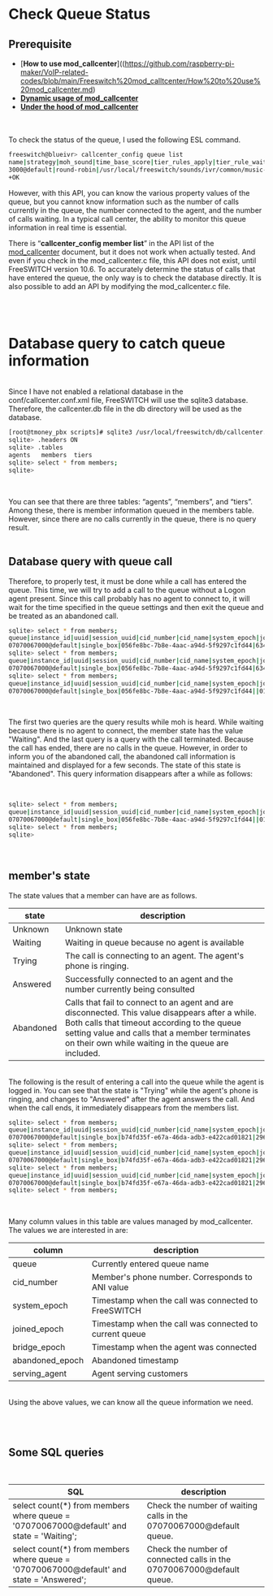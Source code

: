 # Check Queue Status

## __Prerequisite__
* [__How to use mod_callcenter__]((https://github.com/raspberry-pi-maker/VoIP-related-codes/blob/main/Freeswitch%20mod_calltcenter/How%20to%20use%20mod_callcenter.md)
* [__Dynamic usage of mod_callcenter__](https://github.com/raspberry-pi-maker/VoIP-related-codes/blob/main/Freeswitch%20mod_calltcenter/Dynamic%20usage%20of%20mod_callcenter.md)
* [__Under the hood of mod_callcenter__](https://github.com/raspberry-pi-maker/VoIP-related-codes/blob/main/Freeswitch%20mod_calltcenter/Dynamic%20usage%20of%20mod_callcenter.md)

<br><br>
To check the status of the queue, I used the following ESL command.
```bash
freeswitch@blueivr> callcenter_config queue list
name|strategy|moh_sound|time_base_score|tier_rules_apply|tier_rule_wait_second|tier_rule_wait_multiply_level|tier_rule_no_agent_no_wait|discard_abandoned_after|abandoned_resume_allowed|max_wait_time|max_wait_time_with_no_agent|max_wait_time_with_no_agent_time_reached|record_template|calls_answered|calls_abandoned|ring_progressively_delay|skip_agents_with_external_calls|agent_no_answer_status
3000@default|round-robin|/usr/local/freeswitch/sounds/ivr/common/music-on-hold.wav|system|false|300|true|false|60|false|0|0|20||0|0|0|true|On Break
+OK
```
However, with this API, you can know the various property values of the queue, but you cannot know information such as the number of calls currently in the queue, the number connected to the agent, and the number of calls waiting. In a typical call center, the ability to monitor this queue information in real time is essential.

There is “__callcenter_config member list__” in the API list of the [mod_callcenter](https://developer.signalwire.com/freeswitch/FreeSWITCH-Explained/Modules/mod_callcenter_1049389/#listing-members) document, but it does not work when actually tested. And even if you check in the mod_callcenter.c file, this API does not exist, until FreeSWITCH version 10.6.
To accurately determine the status of calls that have entered the queue, the only way is to check the database directly. It is also possible to add an API by modifying the mod_callcenter.c file.

<br><br>

# Database query to catch queue information

<br>
Since I have not enabled a relational database in the conf/callcenter.conf.xml file, FreeSWITCH will use the sqlite3 database. Therefore, the callcenter.db file in the db directory will be used as the database.

<br>

```bash
[root@tmoney_pbx scripts]# sqlite3 /usr/local/freeswitch/db/callcenter.db
sqlite> .headers ON
sqlite> .tables
agents   members  tiers 
sqlite> select * from members;
sqlite> 
```
<br>

You can see that there are three tables: “agents”, “members”, and “tiers”. Among these, there is member information queued in the members table. However, since there are no calls currently in the queue, there is no query result.
<br><br>


## Database query with queue call

Therefore, to properly test, it must be done while a call has entered the queue. This time, we will try to add a call to the queue without a Logon agent present. Since this call probably has no agent to connect to, it will wait for the time specified in the queue settings and then exit the queue and be treated as an abandoned call.

```bash
sqlite> select * from members;
queue|instance_id|uuid|session_uuid|cid_number|cid_name|system_epoch|joined_epoch|rejoined_epoch|bridge_epoch|abandoned_epoch|base_score|skill_score|serving_agent|serving_system|state
07070067000@default|single_box|056fe8bc-7b8e-4aac-a94d-5f9297c1fd44|634a22e2-84de-48f7-bdcf-78577a0097ce|01058400592|07070067000|1696211979|1696211979|0|0|0|0|0|||Waiting
sqlite> select * from members;
queue|instance_id|uuid|session_uuid|cid_number|cid_name|system_epoch|joined_epoch|rejoined_epoch|bridge_epoch|abandoned_epoch|base_score|skill_score|serving_agent|serving_system|state
07070067000@default|single_box|056fe8bc-7b8e-4aac-a94d-5f9297c1fd44|634a22e2-84de-48f7-bdcf-78577a0097ce|01058400592|07070067000|1696211979|1696211979|0|0|0|0|0|||Waiting
sqlite> select * from members;
queue|instance_id|uuid|session_uuid|cid_number|cid_name|system_epoch|joined_epoch|rejoined_epoch|bridge_epoch|abandoned_epoch|base_score|skill_score|serving_agent|serving_system|state
07070067000@default|single_box|056fe8bc-7b8e-4aac-a94d-5f9297c1fd44||01058400592|07070067000|1696211979|1696211979|0|0|1696211990|0|0|||Abandoned
```
<br>

The first two queries are the query results while moh is heard. While waiting because there is no agent to connect, the member state has the value "Waiting".
And the last query is a query with the call terminated. Because the call has ended, there are no calls in the queue. However, in order to inform you of the abandoned call, the abandoned call information is maintained and displayed for a few seconds. The state of this state is "Abandoned". This query information disappears after a while as follows:

<br>

```bash
sqlite> select * from members;
queue|instance_id|uuid|session_uuid|cid_number|cid_name|system_epoch|joined_epoch|rejoined_epoch|bridge_epoch|abandoned_epoch|base_score|skill_score|serving_agent|serving_system|state
07070067000@default|single_box|056fe8bc-7b8e-4aac-a94d-5f9297c1fd44||01058400592|07070067000|1696211979|1696211979|0|0|1696211990|0|0|||Abandoned
sqlite> select * from members;
sqlite> 
```
<br>

## member's state 

The state values that a member can have are as follows.

|state|description|
|------|---|
|Unknown|Unknown state
|Waiting|Waiting in queue because no agent is available
|Trying|The call is connecting to an agent. The agent's phone is ringing.
|Answered|Successfully connected to an agent and the number currently being consulted
|Abandoned|Calls that fail to connect to an agent and are disconnected. This value disappears after a while. Both calls that timeout according to the queue setting value and calls that a member terminates on their own while waiting in the queue are included.

<br>
The following is the result of entering a call into the queue while the agent is logged in. You can see that the state is "Trying" while the agent's phone is ringing, and changes to "Answered" after the agent answers the call.
And when the call ends, it immediately disappears from the members list.

<br>

```bash
sqlite> select * from members;
queue|instance_id|uuid|session_uuid|cid_number|cid_name|system_epoch|joined_epoch|rejoined_epoch|bridge_epoch|abandoned_epoch|base_score|skill_score|serving_agent|serving_system|state
07070067000@default|single_box|b74fd35f-e67a-46da-adb3-e422cad01821|296f0f7f-5f37-4a11-ad5d-51caa5793d56|01058400592|07070067000|1696215989|1696215989|0|0|0|0|0|1001|single_box|Trying
sqlite> select * from members;
queue|instance_id|uuid|session_uuid|cid_number|cid_name|system_epoch|joined_epoch|rejoined_epoch|bridge_epoch|abandoned_epoch|base_score|skill_score|serving_agent|serving_system|state
07070067000@default|single_box|b74fd35f-e67a-46da-adb3-e422cad01821|296f0f7f-5f37-4a11-ad5d-51caa5793d56|01058400592|07070067000|1696215989|1696215989|0|1696215997|0|0|0|1001|single_box|Answered
sqlite> select * from members;
queue|instance_id|uuid|session_uuid|cid_number|cid_name|system_epoch|joined_epoch|rejoined_epoch|bridge_epoch|abandoned_epoch|base_score|skill_score|serving_agent|serving_system|state
07070067000@default|single_box|b74fd35f-e67a-46da-adb3-e422cad01821|296f0f7f-5f37-4a11-ad5d-51caa5793d56|01058400592|07070067000|1696215989|1696215989|0|1696215997|0|0|0|1001|single_box|Answered
sqlite> select * from members;
```

<br>

Many column values in this table are values managed by mod_callcenter. The values we are interested in are:

|column|description|
|------|---|
|queue|Currently entered queue name
|cid_number|Member's phone number. Corresponds to ANI value
|system_epoch|Timestamp when the call was connected to FreeSWITCH
|joined_epoch|Timestamp when the call was connected to current queue
|bridge_epoch|Timestamp when the agent was connected
|abandoned_epoch|Abandoned timestamp
|serving_agent|Agent serving customers

<br>
Using the above values, we can know all the queue information we need.


<br><br>


## Some SQL queries


<br>

|SQL|description|
|------|---|
|select count(*) from members where queue = '07070067000@default' and state = 'Waiting'; |Check the number of waiting calls in the 07070067000@default queue.
|select count(*) from members where queue = '07070067000@default' and state = 'Answered';|Check the number of connected calls in the 07070067000@default queue.
